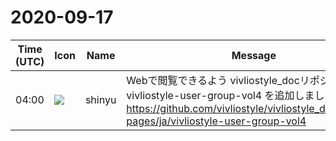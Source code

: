 # 2020-09-17

|Time (UTC)|Icon|Name|Message|
|---|---|---|---|
|04:00|![](https://avatars.slack-edge.com/2018-04-27/354445776386_e258f5ed5ba887b08668_72.jpg)|shinyu|Webで閲覧できるよう vivliostyle_docリポジトリに vivliostyle-user-group-vol4 を追加しました。<br><https://github.com/vivliostyle/vivliostyle_doc/tree/gh-pages/ja/vivliostyle-user-group-vol4>|
